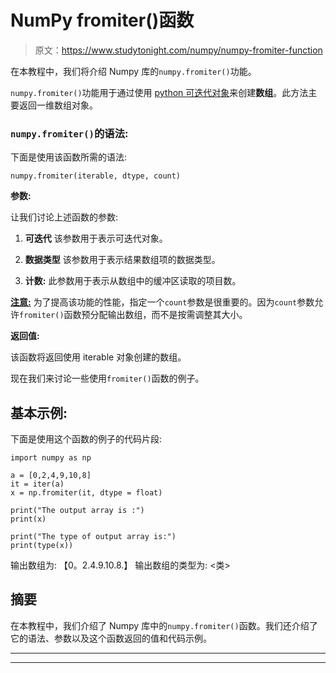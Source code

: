 # NumPy fromiter()函数

> 原文：<https://www.studytonight.com/numpy/numpy-fromiter-function>

在本教程中，我们将介绍 Numpy 库的`numpy.fromiter()`功能。

`numpy.fromiter()`功能用于通过使用 [python 可迭代对象](https://www.studytonight.com/python/python-iterable-and-iterator)来创建**数组**。此方法主要返回一维数组对象。

### `numpy.fromiter()`的语法:

下面是使用该函数所需的语法:

```
numpy.fromiter(iterable, dtype, count) 
```

**参数:**

让我们讨论上述函数的参数:

1.  **可迭代**
    该参数用于表示可迭代对象。

2.  **数据类型**
    该参数用于表示结果数组项的数据类型。

3.  **计数:**
    此参数用于表示从数组中的缓冲区读取的项目数。

<u>**注意:**</u> 为了提高该功能的性能，指定一个`count`参数是很重要的。因为`count`参数允许`fromiter()`函数预分配输出数组，而不是按需调整其大小。

**返回值:**

该函数将返回使用 iterable 对象创建的数组。

现在我们来讨论一些使用`fromiter()`函数的例子。

## 基本示例:

下面是使用这个函数的例子的代码片段:

```
import numpy as np  

a = [0,2,4,9,10,8]  
it = iter(a)  
x = np.fromiter(it, dtype = float)  

print("The output array is :")
print(x)  

print("The type of output array is:")
print(type(x)) 
```

输出数组为:
【0。2.4.9.10.8.】
输出数组的类型为:
<类>

## 摘要

在本教程中，我们介绍了 Numpy 库中的`numpy.fromiter()`函数。我们还介绍了它的语法、参数以及这个函数返回的值和代码示例。

* * *

* * *